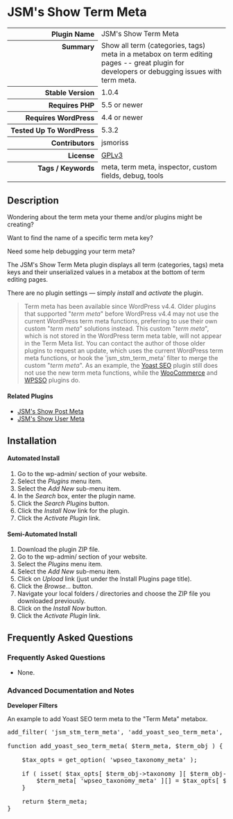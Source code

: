 <h1>JSM&#039;s Show Term Meta</h1>

<table>
<tr><th align="right" valign="top" nowrap>Plugin Name</th><td>JSM&#039;s Show Term Meta</td></tr>
<tr><th align="right" valign="top" nowrap>Summary</th><td>Show all term (categories, tags) meta in a metabox on term editing pages -- great plugin for developers or debugging issues with term meta.</td></tr>
<tr><th align="right" valign="top" nowrap>Stable Version</th><td>1.0.4</td></tr>
<tr><th align="right" valign="top" nowrap>Requires PHP</th><td>5.5 or newer</td></tr>
<tr><th align="right" valign="top" nowrap>Requires WordPress</th><td>4.4 or newer</td></tr>
<tr><th align="right" valign="top" nowrap>Tested Up To WordPress</th><td>5.3.2</td></tr>
<tr><th align="right" valign="top" nowrap>Contributors</th><td>jsmoriss</td></tr>
<tr><th align="right" valign="top" nowrap>License</th><td><a href="https://www.gnu.org/licenses/gpl.txt">GPLv3</a></td></tr>
<tr><th align="right" valign="top" nowrap>Tags / Keywords</th><td>meta, term meta, inspector, custom fields, debug, tools</td></tr>
</table>

<h2>Description</h2>

<p>Wondering about the term meta your theme and/or plugins might be creating?</p>

<p>Want to find the name of a specific term meta key?</p>

<p>Need some help debugging your term meta?</p>

<p>The JSM's Show Term Meta plugin displays all term (categories, tags) meta keys and their unserialized values in a metabox at the bottom of term editing pages.</p>

<p>There are no plugin settings &mdash; simply <em>install</em> and <em>activate</em> the plugin.</p>

<blockquote>
  <p>Term meta has been available since WordPress v4.4. Older plugins that supported "<em>term meta</em>" before WordPress v4.4 may not use the current WordPress term meta functions, preferring to use their own custom "<em>term meta</em>" solutions instead. This custom "<em>term meta</em>", which is not stored in the WordPress term meta table, will not appear in the Term Meta list. You can contact the author of those older plugins to request an update, which uses the current WordPress term meta functions, or hook the 'jsm_stm_term_meta' filter to merge the custom "<em>term meta</em>". As an example, the <a href="https://wordpress.org/plugins/wordpress-seo/">Yoast SEO</a> plugin still does not use the new term meta functions, while the <a href="https://wordpress.org/plugins/woocommerce/">WooCommerce</a> and <a href="https://wordpress.org/plugins/wpsso/">WPSSO</a> plugins do.</p>
</blockquote>

<h4>Related Plugins</h4>

<ul>
<li><a href="https://wordpress.org/plugins/jsm-show-post-meta/">JSM's Show Post Meta</a></li>
<li><a href="https://wordpress.org/plugins/jsm-show-user-meta/">JSM's Show User Meta</a></li>
</ul>


<h2>Installation</h2>

<h4>Automated Install</h4>

<ol>
<li>Go to the wp-admin/ section of your website.</li>
<li>Select the <em>Plugins</em> menu item.</li>
<li>Select the <em>Add New</em> sub-menu item.</li>
<li>In the <em>Search</em> box, enter the plugin name.</li>
<li>Click the <em>Search Plugins</em> button.</li>
<li>Click the <em>Install Now</em> link for the plugin.</li>
<li>Click the <em>Activate Plugin</em> link.</li>
</ol>

<h4>Semi-Automated Install</h4>

<ol>
<li>Download the plugin ZIP file.</li>
<li>Go to the wp-admin/ section of your website.</li>
<li>Select the <em>Plugins</em> menu item.</li>
<li>Select the <em>Add New</em> sub-menu item.</li>
<li>Click on <em>Upload</em> link (just under the Install Plugins page title).</li>
<li>Click the <em>Browse...</em> button.</li>
<li>Navigate your local folders / directories and choose the ZIP file you downloaded previously.</li>
<li>Click on the <em>Install Now</em> button.</li>
<li>Click the <em>Activate Plugin</em> link.</li>
</ol>


<h2>Frequently Asked Questions</h2>

<h3 class="top">Frequently Asked Questions</h3>

<ul>
<li>None.</li>
</ul>

<h3>Advanced Documentation and Notes</h3>

<p><strong>Developer Filters</strong></p>

<p>An example to add Yoast SEO term meta to the "Term Meta" metabox.</p>

<pre>
add_filter( 'jsm_stm_term_meta', 'add_yoast_seo_term_meta', 10, 2 );

function add_yoast_seo_term_meta( $term_meta, $term_obj ) {

    $tax_opts = get_option( 'wpseo_taxonomy_meta' );

    if ( isset( $tax_opts[ $term_obj->taxonomy ][ $term_obj->term_id ] ) ) {
        $term_meta[ 'wpseo_taxonomy_meta' ][] = $tax_opts[ $term_obj->taxonomy ][ $term_obj->term_id ];
    }
    
    return $term_meta;
}
</pre>


